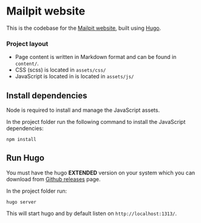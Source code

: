 # Mailpit website

This is the codebase for the [Mailpit website](https://mailpit.axllent.org/), built using [Hugo](https://gohugo.io/).


### Project layout

- Page content is written in Markdown format and can be found in `content/`.
- CSS (scss) is located in `assets/css/`
- JavaScript is located in is located in `assets/js/`


## Install dependencies

Node is required to install and manage the JavaScript assets.

In the project folder run the following command to install the JavaScript dependencies:

```shell
npm install
```


## Run Hugo

You must have the hugo **EXTENDED** version on your system which you can download from [Github releases](https://github.com/gohugoio/hugo/releases/latest) page.

In the project folder run:

```shell
hugo server
```

This will start hugo and by default listen on `http://localhost:1313/`.
